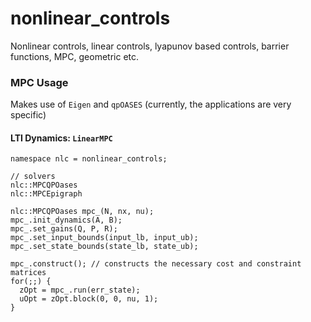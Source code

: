 # nonlinear_controls
Nonlinear controls, linear controls, lyapunov based controls, barrier functions, MPC, geometric etc. 


### MPC Usage
Makes use of `Eigen` and `qpOASES` (currently, the applications are very specific)

#### LTI Dynamics: `LinearMPC`
```
namespace nlc = nonlinear_controls;

// solvers
nlc::MPCQPOases
nlc::MPCEpigraph

nlc::MPCQPOases mpc_(N, nx, nu);
mpc_.init_dynamics(A, B);
mpc_.set_gains(Q, P, R);
mpc_.set_input_bounds(input_lb, input_ub);
mpc_.set_state_bounds(state_lb, state_ub);

mpc_.construct(); // constructs the necessary cost and constraint matrices 
for(;;) {
  zOpt = mpc_.run(err_state);
  uOpt = zOpt.block(0, 0, nu, 1);
}
```



